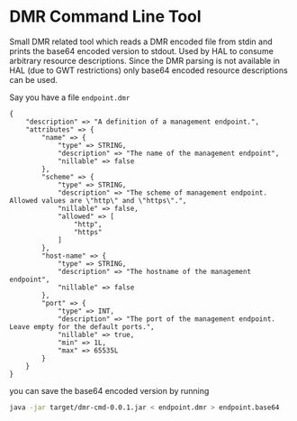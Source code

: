 # DMR Command Line Tool

Small DMR related tool which reads a DMR encoded file from stdin and prints the base64 encoded version to stdout. Used by HAL to consume arbitrary resource descriptions. Since the DMR parsing is not available in HAL (due to GWT restrictions) only base64 encoded resource descriptions can be used.
 
Say you have a file `endpoint.dmr`

```
{
    "description" => "A definition of a management endpoint.",
    "attributes" => {
        "name" => {
            "type" => STRING,
            "description" => "The name of the management endpoint",
            "nillable" => false
        },
        "scheme" => {
            "type" => STRING,
            "description" => "The scheme of management endpoint. Allowed values are \"http\" and \"https\".",
            "nillable" => false,
            "allowed" => [
                "http",
                "https"
            ]
        },
        "host-name" => {
            "type" => STRING,
            "description" => "The hostname of the management endpoint",
            "nillable" => false
        },
        "port" => {
            "type" => INT,
            "description" => "The port of the management endpoint. Leave empty for the default ports.",
            "nillable" => true,
            "min" => 1L,
            "max" => 65535L
        }
    }
}
```

you can save the base64 encoded version by running

```bash
java -jar target/dmr-cmd-0.0.1.jar < endpoint.dmr > endpoint.base64 
```
